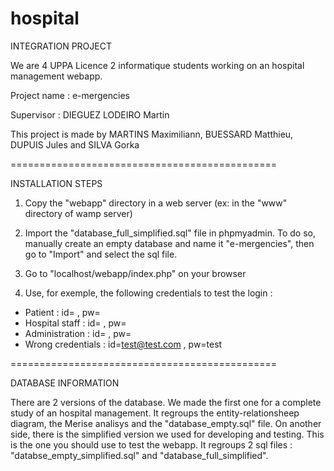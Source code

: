 # hospital
INTEGRATION PROJECT 

We are 4 UPPA Licence 2 informatique students working on an hospital management webapp.

Project name : e-mergencies

Supervisor : DIEGUEZ LODEIRO Martin

This project is made by MARTINS Maximiliann, BUESSARD Matthieu, DUPUIS Jules and SILVA Gorka

==============================================

INSTALLATION STEPS

1) Copy the "webapp" directory in a web server (ex: in the "www" directory of wamp server)

2) Import the "database_full_simplified.sql" file in phpmyadmin. To do so, manually create an empty database and name it "e-mergencies", then go to "Import" and select the sql file.

3) Go to "localhost/webapp/index.php" on your browser

4) Use, for exemple, the following credentials to test the login : 
 - Patient : id= , pw=
 - Hospital staff : id= , pw=
 - Administration : id= , pw=
 - Wrong credentials : id=test@test.com , pw=test

==============================================

DATABASE INFORMATION

There are 2 versions of the database. We made the first one for a complete study of an hospital management. It regroups the entity-relationsheep diagram, the Merise analisys and the "database_empty.sql" file.
On another side, there is the simplified version we used for developing and testing. This is the one you should use to test the webapp. It regroups 2 sql files : "databse_empty_simplified.sql" and "database_full_simplified".






